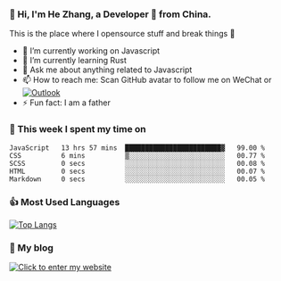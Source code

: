 ### 👋 Hi, I'm He Zhang, a Developer 🚀 from China.

This is the place where I opensource stuff and break things :rofl:

- 🔭  I’m currently working on Javascript
- 🌱  I’m currently learning Rust
- 💬  Ask me about anything related to Javascript
- 📫  How to reach me: Scan GitHub avatar to follow me on WeChat or [![Outlook](https://img.shields.io/badge/-Outlook-0078D4?style=flat&logo=Microsoft-Outlook&logoColor=white)](mailto:link@zhanghe.cool)
- ⚡  Fun fact: I am a father

### 💪 This week I spent my time on 
<!--START_SECTION:waka-->
```text
JavaScript   13 hrs 57 mins  ████████████████████████▓   99.00 % 
CSS          6 mins          ▒░░░░░░░░░░░░░░░░░░░░░░░░   00.77 % 
SCSS         0 secs          ░░░░░░░░░░░░░░░░░░░░░░░░░   00.08 % 
HTML         0 secs          ░░░░░░░░░░░░░░░░░░░░░░░░░   00.07 % 
Markdown     0 secs          ░░░░░░░░░░░░░░░░░░░░░░░░░   00.05 % 
```
<!--END_SECTION:waka-->

### 👍 Most Used Languages
[![Top Langs](https://github-readme-stats.vercel.app/api/top-langs/?username=zhanghecool&layout=compact)](https://zhanghe.cool)

### 🌈 My blog 
[![Click to enter my website](https://cdn.jsdelivr.net/gh/zhanghecool/assets/images/gif/zhanghecools.gif)](https://zhanghe.cool)
